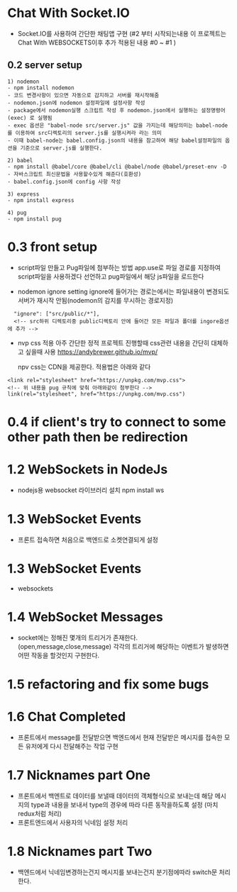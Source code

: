 # Chat With Socket.IO

- Socket.IO를 사용하여 간단한 채팅앱 구현
  (#2 부터 시작되는내용 이 프로젝트는 Chat With WEBSOCKETS이후 추가 적용된 내용 #0 ~ #1 )

## 0.2 server setup

    1) nodemon
    - npm install nodemon
    - 코드 변경사항이 있으면 자동으로 감지하고 서버를 재시작해줌
    - nodemon.json에 nodemon 설정파일에 설정사항 작성
    - package에서 nodemon실행 스크립트 작성 후 nodemon.json에서 실행하는 설정명령어(exec) 로 실행됨
    - exec 옵션은 "babel-node src/server.js" 값을 가지는데 해당의미는 babel-node를 이용하여 src디렉토리의 server.js를 실행시켜라 라는 의미
    - 이때 babel-node는 babel.config.json의 내용을 참고하여 해당 babel설정파일의 옵션을 기준으로 server.js를 실행한다.

    2) babel
    - npm install @babel/core @babel/cli @babel/node @babel/preset-env -D
    - 자바스크립트 최신문법을 사용할수있게 해준다(호환성)
    - babel.config.json에 config 사항 작성

    3) express
    - npm install express

    4) pug
    - npm install pug

# 0.3 front setup

- script파일 만들고 Pug파일에 첨부하는 방법
  app.use로 파일 경로를 지정하여 script파일을 사용하겠다 선언하고 pug파일에서 해당 js파일을 로드한다

- nodemon ignore setting
  ignore에 들어가는 경로는에서는 파일내용이 변경되도 서버가 재시작 안됨(nodemon의 감지를 무시하는 경로지정)

```
  "ignore": ["src/public/*"],
  <!-- src하위 디렉토리중 public디렉토리 안에 들어간 모든 파일과 폴더를 ingore옵션에 추가 -->
```

- nvp css 적용
  아주 간단한 정적 프로젝트 진행할때 css관련 내용을 간단히 대체하고 싶을때 사용
  https://andybrewer.github.io/mvp/

  npv css는 CDN을 제공한다. 적용법은 아래와 같다

```
<link rel="stylesheet" href="https://unpkg.com/mvp.css">
<!-- 위 내용을 pug 규칙에 맞춰 아래와같이 첨부한다 -->
link(rel="stylesheet", href="https://unpkg.com/mvp.css")
```

# 0.4 if client's try to connect to some other path then be redirection

# 1.2 WebSockets in NodeJs

- nodejs용 websocket 라이브러리 설치
  npm install ws

# 1.3 WebSocket Events

- 프론트 접속하면 처음으로 백엔드로 소켓연결되게 설정

# 1.3 WebSocket Events

- websockets

# 1.4 WebSocket Messages

- socket에는 정해진 몇개의 트리거가 존재한다.
  (open,message,close,message)
  각각의 트리거에 해당하는 이벤트가 발생하면 어떤 작동을 할것인지 구현한다.

# 1.5 refactoring and fix some bugs

# 1.6 Chat Completed

- 프론트에서 message를 전달받으면 백엔드에서 현재 전달받은 메시지를 접속한 모든 유저에게 다시 전달해주는 작업 구현

# 1.7 Nicknames part One

- 프론트에서 백엔트로 데이터를 보낼때 데이터의 객체형식으로 보내는데 해당 메시지의 type과 내용을 보내서 type의 경우에 따라 다른 동작을하도록 설정
  (마치 redux처럼 처리)
- 프론트엔드에서 사용자의 닉네임 설정 처리

# 1.8 Nicknames part Two

- 백엔드에서 닉네임변경하는건지 메시지를 보내는건지 분기점에따라 switch문 처리한다.
